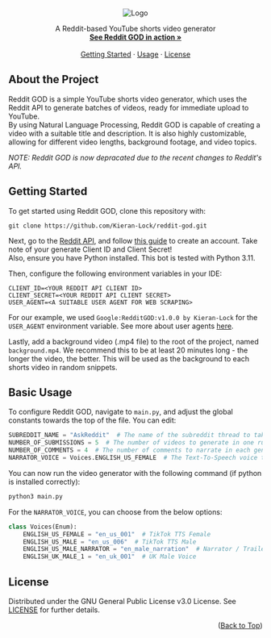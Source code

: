 <a id="readme-top"></a> 



<!-- PROJECT SUMMARY -->
<br />
<div align="center">
  <img src="https://yt3.googleusercontent.com/U6A3EBalyYYdPxevtxqQpdJWBCoAvw0gpI8WkkH-UWnsZUZt4kLYZ1hytYeB_h08Lki_LPpK=s176-c-k-c0x00ffffff-no-rj" alt="Logo">
  <br />
  <p align="center">
    A Reddit-based YouTube shorts video generator
    <br />
    <a href="https://www.youtube.com/@theredditgod"><strong>See Reddit GOD in action »</strong></a>
    <br />
    <br />
    <a href="#about-the-project">Getting Started</a>
    ·
    <a href="#basic-usage">Usage</a>
    ·
    <a href="https://github.com/Kieran-Lock/reddit-god/blob/main/LICENSE">License</a>
  </p>
</div>



<!-- ABOUT THE PROJECT -->
## About the Project

Reddit GOD is a simple YouTube shorts video generator, which uses the Reddit API to generate batches of videos, ready for immediate upload to YouTube.  
By using Natural Language Processing, Reddit GOD is capable of creating a video with a suitable title and description. It is also highly customizable, allowing for different video lengths, background footage, and video topics.  

_NOTE: Reddit GOD is now depracated due to the recent changes to Reddit's API._



<!-- GETTING STARTED -->
## Getting Started

To get started using Reddit GOD, clone this repository with:
```
git clone https://github.com/Kieran-Lock/reddit-god.git
```


Next, go to the [Reddit API](https://www.reddit.com/dev/api/), and follow [this guide](https://www.reddit.com/wiki/api/) to create an account. Take note of your generate Client ID and Client Secret!  
Also, ensure you have Python installed. This bot is tested with Python 3.11.  

Then, configure the following environment variables in your IDE:  
```
CLIENT_ID=<YOUR REDDIT API CLIENT ID>
CLIENT_SECRET=<YOUR REDDIT API CLIENT SECRET>
USER_AGENT=<A SUITABLE USER AGENT FOR WEB SCRAPING>
```
For our example, we used `Google:RedditGOD:v1.0.0 by Kieran-Lock` for the `USER_AGENT` environment variable. See more about user agents [here](https://developer.mozilla.org/en-US/docs/Web/HTTP/Headers/User-Agent).  

Lastly, add a background video (.mp4 file) to the root of the project, named `background.mp4`. We recommend this to be at least 20 minutes long - the longer the video, the better. This will be used as the background to each shorts video in random snippets.



<!-- BASIC USAGE EXAMPLES -->
## Basic Usage

To configure Reddit GOD, navigate to `main.py`, and adjust the global constants towards the top of the file. You can edit:
```py
SUBREDDIT_NAME = "AskReddit"  # The name of the subreddit thread to take posts from
NUMBER_OF_SUBMISSIONS = 5  # The number of videos to generate in one run
NUMBER_OF_COMMENTS = 4  # The number of comments to narrate in each generated video
NARRATOR_VOICE = Voices.ENGLISH_US_FEMALE  # The Text-To-Speech voice to use
```

You can now run the video generator with the following command (if python is installed correctly):
```py
python3 main.py
```

For the `NARRATOR_VOICE`, you can choose from the below options:
```py
class Voices(Enum):
    ENGLISH_US_FEMALE = "en_us_001"  # TikTok TTS Female
    ENGLISH_US_MALE = "en_us_006"  # TikTok TTS Male
    ENGLISH_US_MALE_NARRATOR = "en_male_narration"  # Narrator / Trailer Voice
    ENGLISH_UK_MALE_1 = "en_uk_001"  # UK Male Voice
```



<!-- LICENSE -->
## License

Distributed under the GNU General Public License v3.0 License. See [LICENSE](https://github.com/Kieran-Lock/reddit-god/blob/main/LICENSE) for further details.

<p align="right">(<a href="#readme-top">Back to Top</a>)</p>
